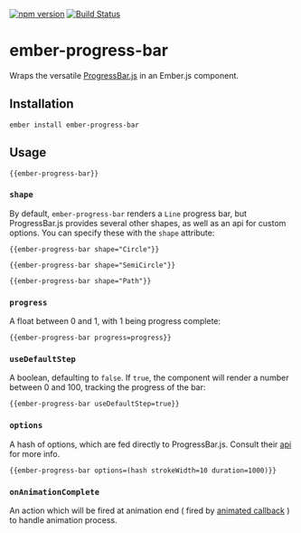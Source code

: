 [![npm version](https://badge.fury.io/js/ember-progress-bar.svg)](https://badge.fury.io/js/ember-progress-bar)
[![Build Status](https://travis-ci.org/null-null-null/ember-progress-bar.svg?branch=master)](https://travis-ci.org/null-null-null/ember-progress-bar)

# ember-progress-bar

Wraps the versatile [ProgressBar.js](https://kimmobrunfeldt.github.io/progressbar.js/) in an Ember.js component.

## Installation

`ember install ember-progress-bar`

## Usage

`{{ember-progress-bar}}`

### `shape`

By default, `ember-progress-bar` renders a `Line` progress bar, but ProgressBar.js provides several other shapes, as well as an api for custom options. You can specify these with the `shape` attribute:

`{{ember-progress-bar shape="Circle"}}`

`{{ember-progress-bar shape="SemiCircle"}}`

`{{ember-progress-bar shape="Path"}}`

### `progress`

A float between 0 and 1, with 1 being progress complete:

`{{ember-progress-bar progress=progress}}`

### `useDefaultStep`

A boolean, defaulting to `false`. If `true`, the component will render a number between 0 and 100, tracking the progress of the bar:

`{{ember-progress-bar useDefaultStep=true}}`

### `options`

A hash of options, which are fed directly to ProgressBar.js. Consult their [api](http://progressbarjs.readthedocs.io/en/latest/api/shape/#new-shapecontainer-options) for more info.

`{{ember-progress-bar options=(hash strokeWidth=10 duration=1000)}}`

### `onAnimationComplete`

An action which will be fired at animation end ( fired by [animated callback](http://progressbarjs.readthedocs.io/en/latest/api/path/#animateprogress-options-cb) ) to handle animation process.
